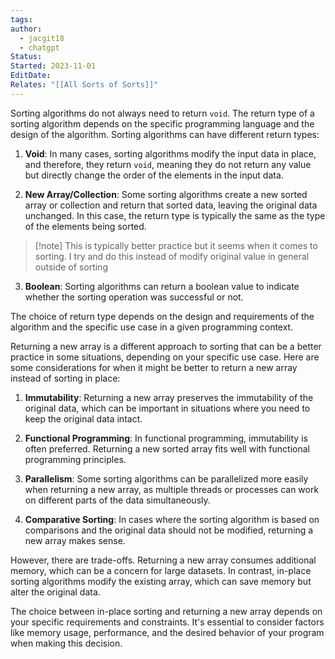 ```yaml
---
tags: 
author:
  - jacgit18
  - chatgpt
Status: 
Started: 2023-11-01
EditDate: 
Relates: "[[All Sorts of Sorts]]"
---
```

Sorting algorithms do not always need to return `void`. The return type of a sorting algorithm depends on the specific programming language and the design of the algorithm. Sorting algorithms can have different return types:  
  
1. **Void**: In many cases, sorting algorithms modify the input data in place, and therefore, they return `void`, meaning they do not return any value but directly change the order of the elements in the input data.  
  
2. **New Array/Collection**: Some sorting algorithms create a new sorted array or collection and return that sorted data, leaving the original data unchanged. In this case, the return type is typically the same as the type of the elements being sorted. 
>[!note] This is typically better practice but it seems when it comes to sorting. I try and do this instead of modify original value in general outside of sorting
  
3. **Boolean**: Sorting algorithms can return a boolean value to indicate whether the sorting operation was successful or not.  
  
The choice of return type depends on the design and requirements of the algorithm and the specific use case in a given programming context.  
  
  
Returning a new array is a different approach to sorting that can be a better practice in some situations, depending on your specific use case. Here are some considerations for when it might be better to return a new array instead of sorting in place:  
  
1. **Immutability**: Returning a new array preserves the immutability of the original data, which can be important in situations where you need to keep the original data intact.  
  
2. **Functional Programming**: In functional programming, immutability is often preferred. Returning a new sorted array fits well with functional programming principles.  
  
3. **Parallelism**: Some sorting algorithms can be parallelized more easily when returning a new array, as multiple threads or processes can work on different parts of the data simultaneously.  
  
4. **Comparative Sorting**: In cases where the sorting algorithm is based on comparisons and the original data should not be modified, returning a new array makes sense.  
  
However, there are trade-offs. Returning a new array consumes additional memory, which can be a concern for large datasets. In contrast, in-place sorting algorithms modify the existing array, which can save memory but alter the original data.  
  
The choice between in-place sorting and returning a new array depends on your specific requirements and constraints. It's essential to consider factors like memory usage, performance, and the desired behavior of your program when making this decision.


